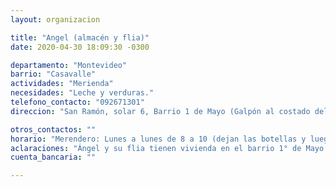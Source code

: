 ```yaml
---
layout: organizacion

title: "Angel (almacén y flia)"
date: 2020-04-30 18:09:30 -0300

departamento: "Montevideo"
barrio: "Casavalle"
actividades: "Merienda"
necesidades: "Leche y verduras."
telefono_contacto: "092671301"
direccion: "San Ramón, solar 6, Barrio 1 de Mayo (Galpón al costado del almacén)"

otros_contactos: ""
horario: "Merendero: Lunes a lunes de 8 a 10 (dejan las botellas y luego las pasan a bucar). Olla: Sábado y domingo, se entrega la comida desde las 17:00 a 18:00."
aclaraciones: "Ángel y su flia tienen vivienda en el barrio 1° de Mayo y tienen un almacén, donde elaboran la comida y panes para la iniciativa (han recibido donaciones, ) Inicitiva de Ángel y su flia, actualmente funciona con a partir de donaciones e ingresos de la flia"
cuenta_bancaria: ""

---
```

